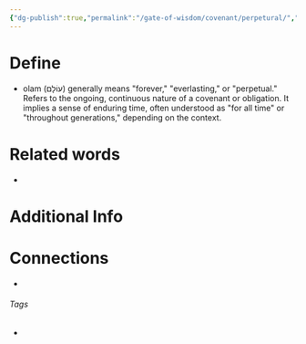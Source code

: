 ```yaml
---
{"dg-publish":true,"permalink":"/gate-of-wisdom/covenant/perpetural/","tags":["#GateWisdom","Covenant"]}
---
```


# Define
- olam (עוֹלָם) generally means "forever," "everlasting," or "perpetual." Refers to the ongoing, continuous nature of a covenant or obligation. It implies a sense of enduring time, often understood as "for all time" or "throughout generations," depending on the context.

# Related words
- 

# Additional Info


# Connections


- 

###### Tags
- 